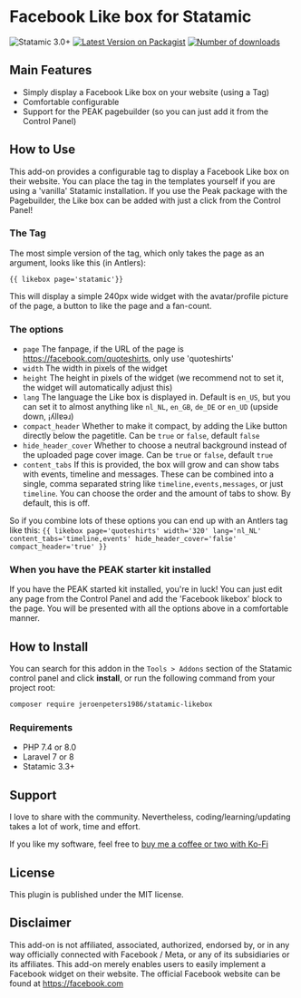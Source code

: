 # Facebook Like box for Statamic
<!-- statamic:hide -->
![Statamic 3.0+](https://img.shields.io/badge/Statamic-3.0+-FF269E?style=for-the-badge&link=https://statamic.com)
[![Latest Version on Packagist](https://img.shields.io/packagist/v/jeroenpeters1986/statamic-likebox.svg?style=for-the-badge)](https://packagist.org/packages/jeroenpeters1986/statamic-likebox)
[![Number of downloads](https://img.shields.io/packagist/dt/jeroenpeters1986/statamic-likebox.svg?style=for-the-badge)](https://packagist.org/packages/jeroenpeters1986/statamic-likebox)
<!-- /statamic:hide -->

## Main Features

 * Simply display a Facebook Like box on your website (using a Tag)
 * Comfortable configurable
 * Support for the PEAK pagebuilder (so you can just add it from the Control Panel)

## How to Use

This add-on provides a configurable tag to display a Facebook Like box on their website.
You can place the tag in the templates yourself if you are using a 'vanilla' Statamic
installation. If you use the Peak package with the Pagebuilder, the Like box can be
added with just a click from the Control Panel!

### The Tag

The most simple version of the tag, which only takes the page as an argument, looks like this (in Antlers):

`{{ likebox page='statamic'}}`
 
This will display a simple 240px wide widget with the avatar/profile picture of the page, 
a button to like the page and a fan-count.

### The options 

 * `page` The fanpage, if the URL of the page is https://facebook.com/quoteshirts, only use 'quoteshirts'
 * `width` The width in pixels of the widget
 * `height` The height in pixels of the widget (we recommend not to set it, the widget will automatically adjust this)
 * `lang` The language the Like box is displayed in. Default is `en_US`, but you can set it to almost anything like `nl_NL`, `en_GB`, `de_DE` or `en_UD` (upside down, ¡ʎllɐǝɹ)
 * `compact_header` Whether to make it compact, by adding the Like button directly below the pagetitle. Can be `true` or `false`, default `false`
 * `hide_header_cover` Whether to choose a neutral background instead of the uploaded page cover image. Can be `true` or `false`, default `true`
 * `content_tabs` If this is provided, the box will grow and can show tabs with events, timeline and messages. These can be combined into a single, comma separated string like `timeline,events,messages`, or just `timeline`. You can choose the order and the amount of tabs to show. By default, this is off.

So if you combine lots of these options you can end up with an Antlers tag like this:
`{{ likebox page='quoteshirts' width='320' lang='nl_NL' content_tabs='timeline,events' hide_header_cover='false' compact_header='true' }}`

### When you have the PEAK starter kit installed
If you have the PEAK started kit installed, you're in luck! You can just edit any page from the 
Control Panel and add the 'Facebook likebox' block to the page. You will be presented with all 
the options above in a comfortable manner.

## How to Install

You can search for this addon in the `Tools > Addons` section of the Statamic control panel and click **install**, or run the following command from your project root:

``` bash
composer require jeroenpeters1986/statamic-likebox
```

### Requirements
- PHP 7.4 or 8.0
- Laravel 7 or 8
- Statamic 3.3+

## Support
I love to share with the community. Nevertheless, coding/learning/updating takes a lot of work, time and effort.

If you like my software, feel free to [buy me a coffee or two with Ko-Fi](https://ko-fi.com/jeroenpeters) 

## License
This plugin is published under the MIT license.

## Disclaimer
This add-on is not affiliated, associated, authorized, endorsed by, or in any way officially connected with 
Facebook / Meta, or any of its subsidiaries or its affiliates. This add-on merely enables users to easily implement
a Facebook widget on their website. The official Facebook website can be found at https://facebook.com
